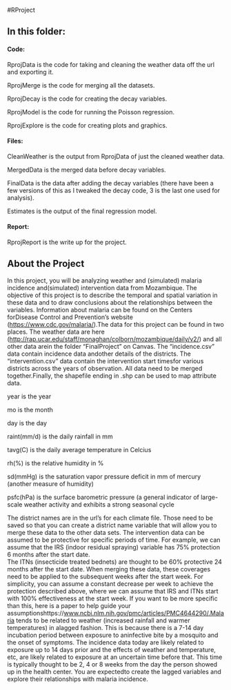 #RProject


## In this folder:

#### Code:

RprojData is the code for taking and cleaning the weather data off the url and exporting it.

RprojMerge is the code for merging all the datasets.

RprojDecay is the code for creating the decay variables.

RprojModel is the code for running the Poisson regression.

RprojExplore is the code for creating plots and graphics.

#### Files:

CleanWeather is the output from RprojData of just the cleaned weather data.

MergedData is the merged data before decay variables.

FinalData is the data after adding the decay variables (there have been a few versions of this as I tweaked the decay code, 3 is the last one used for analysis).

Estimates is the output of the final regression model.

#### Report:

RprojReport is the write up for the project. 



## About the Project

In  this  project,  you  will  be  analyzing  weather  and  (simulated)  malaria  incidence  and(simulated) intervention data from Mozambique.  The objective of this project is to describe the  temporal  and  spatial  variation  in  these  data  and  to  draw  conclusions about the  relationships between the variables.  Information about malaria can be found on the Centers forDisease Control and Prevention’s website (https://www.cdc.gov/malaria/).The data for this project can be found in two places.  The weather data are here (http://rap.ucar.edu/staff/monaghan/colborn/mozambique/daily/v2/) and all other data arein the folder “FinalProject” on Canvas.  The “incidence.csv” data contain incidence data andother details of the districts. The “intervention.csv” data contain the intervention start timesfor various districts across the years of observation.  All data need to be merged together.Finally, the shapefile ending in .shp can be used to map attribute data.


year is the year 

mo is the month

day is the day 

raint(mm/d) is the daily rainfall in mm

tavg(C) is the daily average temperature in Celcius

rh(%) is the relative humidity in %

sd(mmHg) is  the  saturation  vapor  pressure  deficit  in  mm  of  mercury  (another  measure  of humidity)

psfc(hPa) is the surface barometric pressure (a general indicator of large-scale weather activity and exhibits a strong seasonal cycle

The district names are in the url’s for each climate file.  Those need to be saved so that you can create a district name variable that will allow you to merge these data to the other data sets. The intervention data can be assumed to be protective for specific periods of time.  For example, we can assume that the IRS (indoor residual spraying) variable has 75% protection 6 months  after  the  start  date.   
The  ITNs  (insecticide  treated  bednets)  are  thought  to  be 60% protective 24 months after the start date.  When merging these data, these coverages need to be applied to the subsequent weeks after the start week.  For simplicity,  you can assume a constant decrease per week to achieve the protection described above, where we can  assume  that  IRS  and  ITNs  start  with  100%  effectiveness  at  the  start  week.   If  you want to be more specific than this, here is a paper to help guide your assumptionshttps://www.ncbi.nlm.nih.gov/pmc/articles/PMC4644290/.Malaria tends to be related to weather (increased rainfall and warmer temperatures) in alagged fashion.  This is because there is a 7-14 day incubation period between exposure to aninfective bite by a mosquito and the onset of symptoms.  The incidence data today are likely related to exposure up to 14 days prior and the effects of weather and temperature, etc, are likely related to exposure at an uncertain time before that.  This time is typically thought to be 2, 4 or 8 weeks from the day the person showed up in the health center.  You are expectedto create the lagged variables and explore their relationships with malaria incidence.


